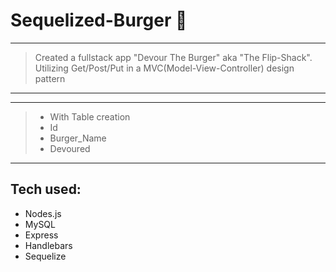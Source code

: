 # Sequelized-Burger 🍔
---------------------------------
>  Created a fullstack app "Devour The Burger" aka "The Flip-Shack". Utilizing Get/Post/Put in a MVC(Model-View-Controller) design pattern

---------------------------------------------
---------------------------------------------
> * With Table creation
> * Id 
> * Burger_Name
> * Devoured


---------------------------------------------
Tech used:
---------- 
* Nodes.js
* MySQL
* Express
* Handlebars
* Sequelize
